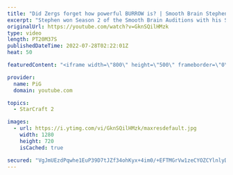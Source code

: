 ```yaml
---
title: "Did Zergs forget how powerful BURROW is? | Smooth Brain Stephen #1 - StarCraft 2"
excerpt: "Stephen won Season 2 of the Smooth Brain Auditions with his Spawning Pool off creep game, which was 100% glassy. This new series is dedicated to his smoothness.  How Stephen won Season 2: https://youtu.be/1S7dlYy947Y -- 🐷 Second Channel for Learning StarCraft 2: https://www.youtube.com/c/PiGRandom 🐷"
originalUrl: https://youtube.com/watch?v=GknSQilHMzk
type: video
length: PT20M37S
publishedDateTime: 2022-07-28T02:22:01Z
heat: 50

featuredContent: "<iframe width=\"800\" height=\"500\" frameborder=\"0\" src=\"https://www.youtube.com/embed/GknSQilHMzk\" allow=\"accelerometer; autoplay; encrypted-media; gyroscope; picture-in-picture\" allowfullscreen></iframe>"

provider:
  name: PiG
  domain: youtube.com

topics:
  - StarCraft 2

images:
  - url: https://i.ytimg.com/vi/GknSQilHMzk/maxresdefault.jpg
    width: 1280
    height: 720
    isCached: true

secured: "VgJmUEzdPqwhe1EuP39D7tJZf34ohKyx+4im0/+EFTMGrVw1zeCYOZCYlnlyD67vmnQm5oFOzUYD2FzujgKp3c25kmcvaeu4bqjOZpbpIAPJ++VMUgDXE0SnJglmKiUjZj4UhkbtKzbKKHlV5O49m/0xTsfjMJKUZdMZckKsomqy8p199sh6QGczy4IooO2LppnYggRju9tNFF4Gloawc1NkfX4vSamtMhz7NEUJfM8hcJYBJGbO2+kplCQYgAH2StdoF2/O6Xa8JWOzGl5KbJ6yfmx12B6uqN2jbC82qkYXuZ9XPNjyZkZMjR6TD7WzLEoUTQ7Yl8wctrzh5Pc/snK4OjeQRPvErvUhj8wM5Tb4xufpe91HcZRmqy64FmK3XuQOS4kOxB4uHw1M96wJOd7v6530w4vh6EXi2NGPrEk=;b09x4JOMga04g628djTZMQ=="
---
```


